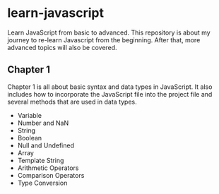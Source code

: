 # learn-javascript
Learn JavaScript from basic to advanced. This repository is about my journey to re-learn Javascript from the beginning. After that, more advanced topics will also be covered.

## Chapter 1
Chapter 1 is all about basic syntax and data types in JavaScript. It also includes how to incorporate the JavaScript file into the project file and several methods that are used in data types.
- Variable
- Number and NaN
- String
- Boolean
- Null and Undefined
- Array
- Template String
- Arithmetic Operators
- Comparison Operators
- Type Conversion
